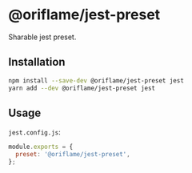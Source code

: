 # @oriflame/jest-preset

Sharable jest preset.

## Installation

```sh
npm install --save-dev @oriflame/jest-preset jest
yarn add --dev @oriflame/jest-preset jest
```

## Usage

`jest.config.js`:

```javascript
module.exports = {
  preset: '@oriflame/jest-preset',
};
```
